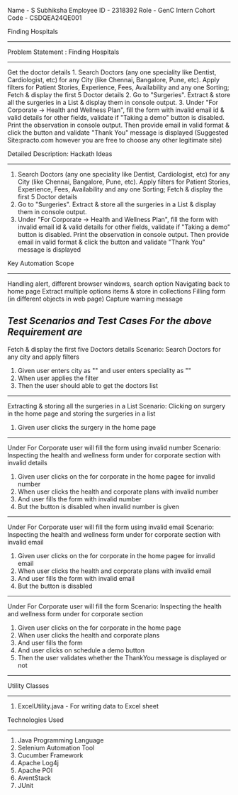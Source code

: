 Name - S Subhiksha
Employee ID - 2318392
Role - GenC Intern
Cohort Code - CSDQEA24QE001

Finding Hospitals
*******************
Problem Statement : Finding Hospitals
***************************************
Get the doctor details 1. Search Doctors (any one speciality like Dentist, Cardiologist, etc) for any City (like Chennai, Bangalore, Pune, etc). Apply filters for Patient Stories, Experience, Fees, Availability and any one Sorting; Fetch & display the first 5 Doctor details 2. Go to "Surgeries". Extract & store all the surgeries in a List & display them in console output. 3. Under "For Corporate -> Health and Wellness Plan", fill the form with invalid email id & valid details for other fields, validate if "Taking a demo" button is disabled. Print the observation in console output. Then provide email in valid format & click the button and validate "Thank You" message is displayed (Suggested Site:practo.com however you are free to choose any other legitimate site)

Detailed Description: Hackath Ideas
***********************************
1. Search Doctors (any one speciality like Dentist, Cardiologist, etc) for any City (like Chennai, Bangalore, Pune, etc). Apply filters for Patient Stories, Experience, Fees, Availability and any one Sorting; Fetch & display the first 5 Doctor details
2. Go to "Surgeries". Extract & store all the surgeries in a List & display them in console output.
3. Under "For Corporate -> Health and Wellness Plan", fill the form with invalid email id & valid details for other fields, validate if "Taking a demo" button is disabled. Print the observation in console output. Then provide email in valid format & click the button and validate "Thank You" message is displayed

Key Automation Scope
********************
Handling alert, different browser windows, search option
Navigating back to home page
Extract multiple options items & store in collections
Filling form (in different objects in web page)
Capture warning message

***Test Scenarios and Test Cases For the above Requirement are***
---
Fetch & display the first five Doctors details
Scenario: Search Doctors for any city and apply filters
1. Given user enters city as "<city>" and user enters speciality as "<speciality>"
2. When user applies the filter
3. Then the user should able to get the doctors list
---
Extracting & storing all the surgeries in a List
Scenario: Clicking on surgery in the home page and storing the surgeries in a list
1. Given user clicks the surgery in the home page
---
Under For Corporate user will fill the form using invalid number
Scenario: Inspecting the health and wellness form under for corporate section with invalid details
1. Given user clicks on the for corporate in the home pagee for invalid number
2. When user clicks the health and corporate plans with invalid number
3. And user fills the form with invalid number
4. But the button is disabled when invalid number is given
----
Under For Corporate user will fill the form using invalid email
Scenario: Inspecting the health and wellness form under for corporate section with invalid email
1. Given user clicks on the for corporate in the home pagee for invalid email
2. When user clicks the health and corporate plans with invalid email
3. And user fills the form with invalid email
4. But the button is disabled
----
Under For Corporate user will fill the form
Scenario: Inspecting the health and wellness form under for corporate section
1. Given user clicks on the for corporate in the home page
2. When user clicks the health and corporate plans
3. And user fills the form
4. And user clicks on schedule a demo button
5. Then the user validates whether the ThankYou message is displayed or not
----

Utility Classes
***************
1. ExcelUtility.java    - For writing data to Excel sheet

Technologies Used
*****************
1. Java Programming Language
2. Selenium Automation Tool
3. Cucumber Framework
4. Apache Log4j
5. Apache POI
6. AventStack
7. JUnit
